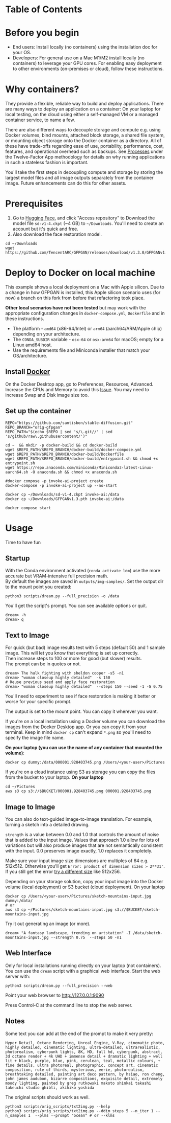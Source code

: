 Table of Contents
=================
<!--ts-->
<!--te-->

# Before you begin

- End users: Install locally (no containers) using the installation doc for your OS.
- Developers: For general use on a Mac M1/M2 install locally (no containers) to leverage your GPU cores. For enabling easy deployment to other environments (on-premises or cloud), follow these instructions.  

# Why containers?

They provide a flexible, reliable way to build and deploy applications. There are many ways to deploy an application on a container: On your laptop for local testing, on the cloud using either a self-managed VM or a managed container service, to name a few.  

There are also different ways to decouple storage and compute e.g. using Docker volumes, bind mounts, attached block storage, a shared file system, or mounting object storage onto the Docker container as a directory. All of these have trade-offs regarding ease of use, portability, performance, cost, features, and operational overhead such as backups. See [Processes](https://12factor.net/processes) under the Twelve-Factor App methodology for details on why running applications in such a stateless fashion is important.  

You'll take the first steps in decoupling compute and storage by storing the largest model files and all image outputs separately from the container image. Future enhancements can do this for other assets.  

# Prerequisites

1. Go to [Hugging Face](https://huggingface.co/CompVis/stable-diffusion-v-1-4-original), and click "Access repository" to Download the model file ```sd-v1-4.ckpt``` (~4 GB) to ```~/Downloads```. You'll need to create an account but it's quick and free.  
2. Also download the face restoration model.
```Shell
cd ~/Downloads
wget https://github.com/TencentARC/GFPGAN/releases/download/v1.3.0/GFPGANv1.3.pth
```

# Deploy to Docker on local machine 
 
This example shows a local deployment on a Mac with Apple silicon. Due to a change in how GFPGAN is installed, this Apple silicon scenario uses (for now) a branch on this fork from before that refactoring took place. 

**Other local scenarios have not been tested** but may work with the appropriate configuration changes in ```docker-compose.yml```, ```Dockerfile``` and in these instructions.  
- The platform - ```amd64``` (x86-64/Intel) or ```arm64``` (aarch64/ARM/Apple chip) depending on your architecture.
- The ```CONDA_SUBDIR``` variable - ```osx-64``` or ```osx-arm64``` for macOS; empty for a Linux amd64 host.
- Use the requirements file and Miniconda installer that match your OS/architecture.

## Install [Docker](https://github.com/santisbon/guides/blob/main/setup/docker.md)  
On the Docker Desktop app, go to Preferences, Resources, Advanced. Increase the CPUs and Memory to avoid this [Issue](https://github.com/invoke-ai/InvokeAI/issues/342). You may need to increase Swap and Disk image size too.  

## Set up the container

```Shell
REPO="https://github.com/santisbon/stable-diffusion.git"
REPO_BRANCH="orig-gfpgan"
REPO_PATH="$(echo $REPO | sed 's/\.git//' | sed 's/github/raw\.githubusercontent/')"

cd ~  && mkdir -p docker-build && cd docker-build
wget $REPO_PATH/$REPO_BRANCH/docker-build/docker-compose.yml
wget $REPO_PATH/$REPO_BRANCH/docker-build/Dockerfile
wget $REPO_PATH/$REPO_BRANCH/docker-build/entrypoint.sh && chmod +x entrypoint.sh
wget https://repo.anaconda.com/miniconda/Miniconda3-latest-Linux-aarch64.sh -O anaconda.sh && chmod +x anaconda.sh

#docker compose -p invoke-ai-project create
docker-compose -p invoke-ai-project up --no-start

docker cp ~/Downloads/sd-v1-4.ckpt invoke-ai:/data
docker cp ~/Downloads/GFPGANv1.3.pth invoke-ai:/data

docker compose start
```

# Usage 
Time to have fun

## Startup

With the Conda environment activated (```conda activate ldm```) use the more accurate but VRAM-intensive full precision math.  
By default the images are saved in ```outputs/img-samples/```. Set the output dir to the mount point you created: 
```Shell
python3 scripts/dream.py --full_precision -o /data
```

You'll get the script's prompt. You can see available options or quit.
```Shell
dream> -h
dream> q
```

## Text to Image
For quick (but bad) image results test with 5 steps (default 50) and 1 sample image. This will let you know that everything is set up correctly.  
Then increase steps to 100 or more for good (but slower) results.  
The prompt can be in quotes or not.
```Shell
dream> The hulk fighting with sheldon cooper -s5 -n1 
dream> "woman closeup highly detailed"  -s 150
# Reuse previous seed and apply face restoration
dream> "woman closeup highly detailed"  --steps 150 --seed -1 -G 0.75 
```

You'll need to experiment to see if face restoration is making it better or worse for your specific prompt.

The output is set to the mount point. You can copy it wherever you want.  

If you're on a local installation using a Docker volume you can download the images from the Docker Desktop app. Or you can copy it from your terminal. Keep in mind ```docker cp``` can't expand ```*.png``` so you'll need to specify the image file name.  

**On your laptop (you can use the name of any container that mounted the volume)**:
```Shell
docker cp dummy:/data/000001.928403745.png /Users/<your-user>/Pictures 
```

If you're on a cloud instance using S3 as storage you can copy the files from the bucket to your laptop.
**On your laptop**
```Shell
cd ~/Pictures
aws s3 cp s3://$BUCKET/000001.928403745.png 000001.928403745.png
```

## Image to Image
You can also do text-guided image-to-image translation. For example, turning a sketch into a detailed drawing.  

```strength``` is a value between 0.0 and 1.0 that controls the amount of noise that is added to the input image. Values that approach 1.0 allow for lots of variations but will also produce images that are not semantically consistent with the input. 0.0 preserves image exactly, 1.0 replaces it completely.  

Make sure your input image size dimensions are multiples of 64 e.g. 512x512. Otherwise you'll get ```Error: product of dimension sizes > 2**31'```. If you still get the error [try a different size](https://support.apple.com/guide/preview/resize-rotate-or-flip-an-image-prvw2015/mac#:~:text=image's%20file%20size-,In%20the%20Preview%20app%20on%20your%20Mac%2C%20open%20the%20file,is%20shown%20at%20the%20bottom.) like 512x256.  

Depending on your storage solution, copy your input image into the Docker volume (local deployment) or S3 bucket (cloud deployment).
On your laptop
```Shell
docker cp /Users/<your-user>/Pictures/sketch-mountains-input.jpg dummy:/data/
# or
aws s3 cp ~/Pictures/sketch-mountains-input.jpg s3://$BUCKET/sketch-mountains-input.jpg
```

Try it out generating an image (or more).  
```Shell
dream> "A fantasy landscape, trending on artstation" -I /data/sketch-mountains-input.jpg --strength 0.75  --steps 50 -n1
```

## Web Interface
Only for local installations running directly on your laptop (not containers).  
You can use the ```dream``` script with a graphical web interface. Start the web server with:
```Shell
python3 scripts/dream.py --full_precision --web
```
Point your web browser to http://127.0.0.1:9090  

Press Control-C at the command line to stop the web server.

## Notes

Some text you can add at the end of the prompt to make it very pretty:
```Shell
Hyper Detail, Octane Rendering, Unreal Engine, V-Ray, cinematic photo, highly detailed, cinematic lighting, ultra-detailed, ultrarealistic, photorealism, cyberpunk lights, 8K, HD, full hd, cyberpunk, abstract, 3d octane render + 4k UHD + immense detail + dramatic lighting + well lit + black, purple, blue, pink, cerulean, teal, metallic colours, + fine details, ultra photoreal, photographic, concept art, cinematic composition, rule of thirds, mysterious, eerie, photorealism, breathtaking detailed, painting art deco pattern, by hsiao, ron cheng, john james audubon, bizarre compositions, exquisite detail, extremely moody lighting, painted by greg rutkowski makoto shinkai takashi takeuchi studio ghibli, akihiko yoshida
```

The original scripts should work as well.
```Shell
python3 scripts/orig_scripts/txt2img.py --help
python3 scripts/orig_scripts/txt2img.py --ddim_steps 5 --n_iter 1 --n_samples 1  --plms --prompt "ocean" # or --klms
```
